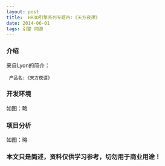 ```yaml
---
layout: post
title:  HR3D引擎系列专题四:《天方夜谭》
date: 2014-06-01
tags: 引擎 网游
---
```



### 介绍


来自Lyon的简介：

	 产品名:《天方夜谭》




### 开发环境

如图：略

### 项目分析

如图：略



### 本文只是简述，资料仅供学习参考，切勿用于商业用途！
